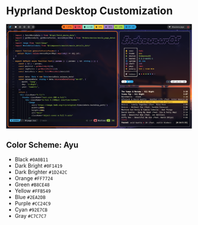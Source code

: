 # Hyprland Desktop Customization

![My Dotties](/screenshots/003.png)

## Color Scheme: Ayu
- Black `#0A0B11`
- Dark Bright `#0F1419`
- Dark Brighter `#1D242C`
- Orange `#FF7724`
- Green `#B8CE48`
- Yellow `#FFB549`
- Blue `#2EA2DB`
- Purple `#CC24C9`
- Cyan `#92E7CB`
- Gray `#C7C7C7`
